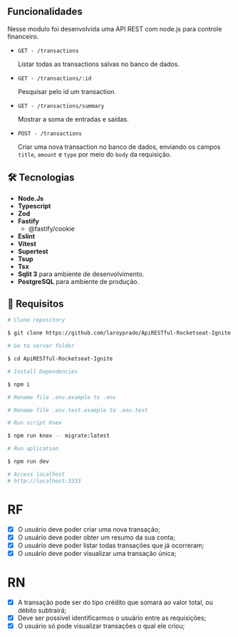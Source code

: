

## Funcionalidades

Nesse modulo foi desenvolvida uma API REST com node.js para controle financeiro.

* `GET - /transactions`

  Listar todas as transactions salvas no banco de dados.

* `GET - /transactions/:id`
  
  Pesquisar pelo id um transaction.

* `GET - /transactions/summary`

  Mostrar a soma de entradas e saídas.

* `POST - /transactions`

  Criar uma nova transaction no banco de dados, enviando os campos `title`, `amount` e `type` por meio do `body` da requisição.

## :hammer_and_wrench: Tecnologias

* **Node.Js**
* **Typescript**
* **Zod**
* **Fastify**
  * @fastify/cookie
* **Eslint**
* **Vitest**
* **Supertest**
* **Tsup**
* **Tsx**
* **Sqlit 3** para ambiente de desenvolvimento.
* **PostgreSQL** para ambiente de produção.

## 👷 Requisitos

```bash
# Clone repository

$ git clone https://github.com/laroyprado/ApiRESTful-Rocketseat-Ignite

# Go to server folder

$ cd ApiRESTful-Rocketseat-Ignite

# Install Dependencies

$ npm i

# Rename file .env.example to .env

# Rename file .env.test.example to .env.test

# Run script Knex

$ npm run knex -- migrate:latest

# Run aplication

$ npm run dev

# Access localhost
# http://localhost:3333
```

# RF

- [x] O usuário deve poder criar uma nova transação;
- [x] O usuário deve poder obter um resumo da sua conta;
- [x] O usuário deve poder listar todas transações que já ocorreram;
- [x] O usuário deve poder visualizar uma transação única;

# RN

- [x] A transação pode ser do tipo crédito que somará ao valor total, ou débito subtrairá;
- [x] Deve ser possível identificarmos o usuário entre as requisições;
- [x] O usuário só pode visualizar transações o qual ele criou;
